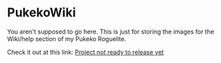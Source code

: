 # PukekoWiki
You aren't supposed to go here. This is just for storing the images for the Wiki/help section of my Pukeko Roguelite.

Check it out at this link: [Project not ready to release yet](https://www.dictionary.com/browse/unfinished)
